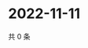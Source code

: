 # 2022-11-11

共 0 条

<!-- BEGIN WEIBO -->
<!-- 最后更新时间 Fri Nov 11 2022 04:19:03 GMT+0800 (China Standard Time) -->

<!-- END WEIBO -->
